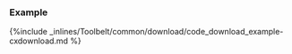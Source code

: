 <!--  usedin: [ _legacy_docker/Toolbelt/download.md, _maestro/Toolbelt/download.md, _node/toolbelt/download.md, _rails/Toolbelt/download.md] -->


### Example



{%include _inlines/Toolbelt/common/download/code_download_example-cxdownload.md %}



